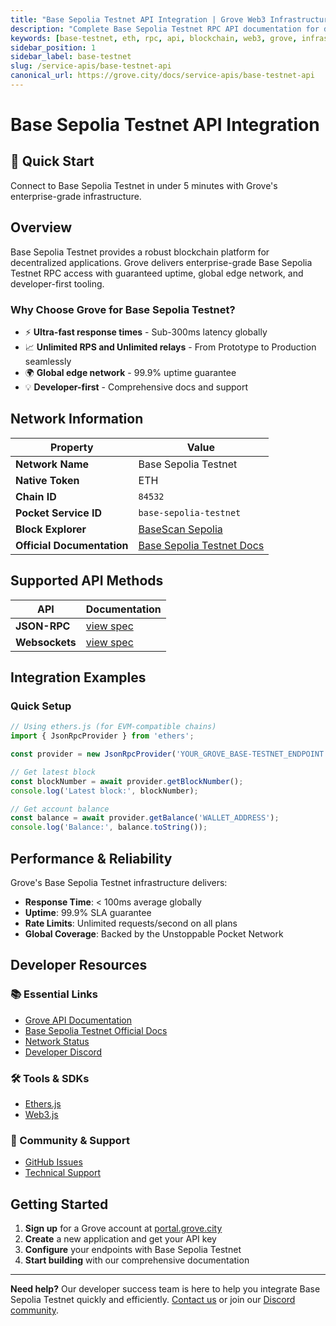 ```yaml
---
title: "Base Sepolia Testnet API Integration | Grove Web3 Infrastructure"
description: "Complete Base Sepolia Testnet RPC API documentation for developers. Fast, reliable Base Sepolia Testnet blockchain access with Grove's enterprise infrastructure. Get started in minutes."
keywords: [base-testnet, eth, rpc, api, blockchain, web3, grove, infrastructure, developers, integration]
sidebar_position: 1
sidebar_label: base-testnet
slug: /service-apis/base-testnet-api
canonical_url: https://grove.city/docs/service-apis/base-testnet-api
---
```


# Base Sepolia Testnet API Integration

<div style={{background: "linear-gradient(135deg, #0052ff 0%, #1652f0 100%)", color: "white", padding: "1.5rem", borderRadius: "8px", margin: "1rem 0"}}>
  <h2 style={{color: "white", marginTop: 0}}>🚀 Quick Start</h2>
  <p style={{marginBottom: 0, fontSize: "1.1rem"}}>Connect to Base Sepolia Testnet in under 5 minutes with Grove's enterprise-grade infrastructure.</p>
</div>

## Overview

Base Sepolia Testnet provides a robust blockchain platform for decentralized applications. Grove delivers enterprise-grade Base Sepolia Testnet RPC access with guaranteed uptime, global edge network, and developer-first tooling.

### Why Choose Grove for Base Sepolia Testnet?

- ⚡ **Ultra-fast response times** - Sub-300ms latency globally
- 📈 **Unlimited RPS and Unlimited relays** - From Prototype to Production seamlessly
- 🌍 **Global edge network** - 99.9% uptime guarantee
- 💡 **Developer-first** - Comprehensive docs and support

## Network Information

| Property | Value |
|----------|-------|
| **Network Name** | Base Sepolia Testnet |
| **Native Token** | ETH |
| **Chain ID** | `84532` |
| **Pocket Service ID** | `base-sepolia-testnet` |
| **Block Explorer** | [BaseScan Sepolia](https://sepolia.basescan.org) |
| **Official Documentation** | [Base Sepolia Testnet Docs](https://docs.base.org/) |

## Supported API Methods

| API | Documentation |
| --- | ------------- |
| **JSON-RPC** | [view spec](../grove-api/api-definition/definition#json-rpc-supported-methods) |
| **Websockets** | [view spec](../grove-api/api-definition/definition#websockets) |

## Integration Examples

### Quick Setup

```javascript
// Using ethers.js (for EVM-compatible chains)
import { JsonRpcProvider } from 'ethers';

const provider = new JsonRpcProvider('YOUR_GROVE_BASE-TESTNET_ENDPOINT');

// Get latest block
const blockNumber = await provider.getBlockNumber();
console.log('Latest block:', blockNumber);

// Get account balance
const balance = await provider.getBalance('WALLET_ADDRESS');
console.log('Balance:', balance.toString());
```

## Performance & Reliability

Grove's Base Sepolia Testnet infrastructure delivers:

- **Response Time**: < 100ms average globally
- **Uptime**: 99.9% SLA guarantee  
- **Rate Limits**: Unlimited requests/second on all plans
- **Global Coverage**: Backed by the Unstoppable Pocket Network

## Developer Resources

### 📚 Essential Links
- [Grove API Documentation](../grove-api/overview/grove-api)
- [Base Sepolia Testnet Official Docs](https://docs.base.org/)
- [Network Status](https://status.grove.city)
- [Developer Discord](https://discord.gg/build-with-grove)

### 🛠️ Tools & SDKs
- [Ethers.js](https://docs.ethers.io/)
- [Web3.js](https://web3js.readthedocs.io/)

### 💬 Community & Support
- [GitHub Issues](https://github.com/buildwithgrove/path)  
- [Technical Support](https://discord.com/channels/824324475256438814/1150805396085293106)

## Getting Started

1. **Sign up** for a Grove account at [portal.grove.city](https://portal.grove.city)
2. **Create** a new application and get your API key
3. **Configure** your endpoints with Base Sepolia Testnet
4. **Start building** with our comprehensive documentation

---

<div style={{background: "#f8f9fa", padding: "1rem", borderLeft: "4px solid #007bff", margin: "1rem 0"}}>
  <strong>Need help?</strong> Our developer success team is here to help you integrate Base Sepolia Testnet quickly and efficiently. <a href="mailto:portal@grove.city">Contact us</a> or join our <a href="https://discord.gg/build-with-grove">Discord community</a>.
</div>
